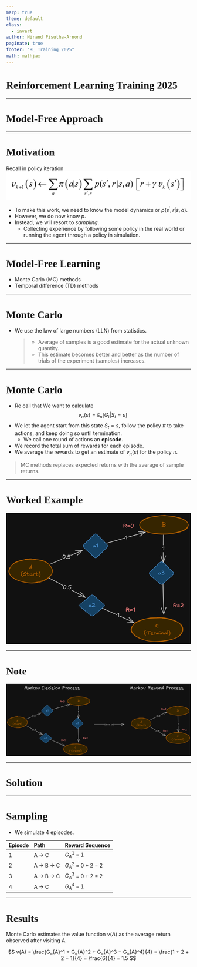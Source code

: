 ```yaml
---
marp: true
theme: default
class:
  - invert
author: Nirand Pisutha-Arnond
paginate: true
footer: "RL Training 2025"
math: mathjax
---
```


<style>
@import url('https://fonts.googleapis.com/css2?family=Prompt:ital,wght@0,100;0,300;0,400;0,700;1,100;1,300;1,400;1,700&display=swap');

    :root {
    font-family: Prompt;
    --hl-color: #D57E7E;
}
h1 {
  font-family: Prompt
}
</style>

# Reinforcement Learning Training 2025

---

# Model-Free Approach

---

# Motivation

Recall in policy iteration
![width:800px](img/paste-1753323392854.png)

- To make this work, we need to know the model dynamics or $p(s^\prime, r | s, a)$.
- However, we do now know $p$.
- Instead, we will resort to _sampling_.
  - Collecting experience by following some policy in the real world or running the agent through a policy in simulation.

---

# Model-Free Learning

- Monte Carlo (MC) methods
- Temporal difference (TD) methods

---

# Monte Carlo

- We use the law of large numbers (LLN) from statistics.
  > - Average of samples is a good estimate for the actual unknown quantity.
  > - This estimate becomes better and better as the number of trials of the experiment (samples) increases.

---

# Monte Carlo

- Re call that We want to calculate
  $$v_{\pi}(s) = \mathtt{E}_{\pi}[G_t|S_t = s]$$
- We let the agent start from this state $S_t = s$, follow the policy $\pi$ to take actions, and keep doing so until termination.
  - We call one round of actions an **episode**.
- We record the total sum of rewards for each episode.
- We average the rewards to get an estimate of $v_{\pi}(s)$ for the policy $\pi$.

> MC methods replaces expected returns with the average of sample returns.

---

# Worked Example

![alt text](img/paste-1753612809653.png)

---

# Note

![alt text](img/paste-1753612916205.png)

---

# Solution

---

# Sampling

- We simulate 4 episodes.

| Episode | Path      | Reward Sequence       |
| :------ | :-------- | :-------------------- |
| 1       | A → C     | $G_{A}^1$ = 1         |
| 2       | A → B → C | $G_{A}^2$ = 0 + 2 = 2 |
| 3       | A → B → C | $G_{A}^3$ = 0 + 2 = 2 |
| 4       | A → C     | $G_{A}^4$ = 1         |

---

# Results

Monte Carlo estimates the value function $v(A)$ as the average return observed after visiting A.

$$
v(A) = \frac{G_{A}^1 + G_{A}^2 + G_{A}^3 + G_{A}^4}{4} = \frac{1 + 2 + 2 + 1}{4} = \frac{6}{4} = 1.5
$$
